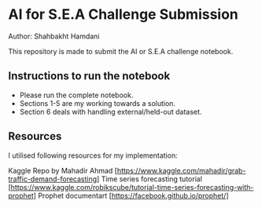 # AI for S.E.A Challenge Submission
Author: Shahbakht Hamdani

This repository is made to submit the AI or S.E.A challenge notebook. 

## Instructions to run the notebook

- Please run the complete notebook. 
- Sections 1-5 are my working towards a solution.
- Section 6 deals with handling external/held-out dataset. 

## Resources

I utilised following resources for my implementation:

Kaggle Repo by Mahadir Ahmad [https://www.kaggle.com/mahadir/grab-traffic-demand-forecasting]
Time series forecasting tutorial [https://www.kaggle.com/robikscube/tutorial-time-series-forecasting-with-prophet]
Prophet documentart [https://facebook.github.io/prophet/]
